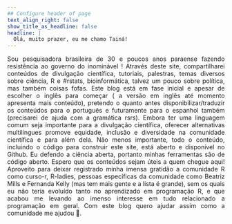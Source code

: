 ```yaml
---
## Configure header of page
text_align_right: false
show_title_as_headline: false
headline: |
  Olá, muito prazer, eu me chamo Tainá!
---
```


<!-- this is a subheadline -->
<div style="text-align: justify"> Sou pesquisadora brasileira de 30 e poucos anos paraense fazendo resistência ao governo do inominável ! Através deste site, compartilharei conteúdos de divulgação científica, tutoriais, palestras, temas diversos sobre ciência, R e #rstats, bioinformática, talvez um pouco sobre política, mas também coisas fofas. Este blog está em fase inicial e apesar de escolher o inglês para começar ( a versão em inglês até momento apresenta mais conteúdo), pretendo o quanto antes disponibilizar/traduzir os conteúdos para o português 
 e futuramente para o espanhol também (precisarei de ajuda com a gramática rsrs). Embora ter uma linguagem comum seja importante para a divulgação científica, oferecer alternativas multilíngues promove equidade, inclusão e diversidade na comunidade científica e para além dela. Não menos importante, todo o conteúdo, incluindo o código para construir este site, está aberto e disponível no Github. Eu defendo a ciência aberta, portanto minhas ferramentas são de código aberto. Espero que os conteúdos sejam úteis a quem chegue aqui! Aproveito para deixar registrado minha imensa gratidão a comunidade R como curso-r, R-ladies, pessoas específicas da comunidade como Beatriz Mills e Fernanda Kelly (mas tem mais gente e a lista é grande), sem os quais eu não teria evoluído tanto no aprendizado em programação R, e que acabou me levando ao imenso interesse em tudo relacionado a programação em geral.  Com este blog quero ajudar assim como a comunidade me ajudou 💜.</div> 

         
